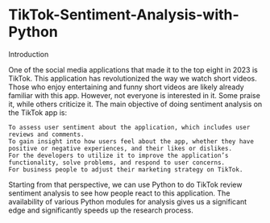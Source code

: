 # TikTok-Sentiment-Analysis-with-Python

Introduction

One of the social media applications that made it to the top eight in 2023 is TikTok. This application has revolutionized the way we watch short videos. Those who enjoy entertaining and funny short videos are likely already familiar with this app. However, not everyone is interested in it. Some praise it, while others criticize it. The main objective of doing sentiment analysis on the TikTok app is:

    To assess user sentiment about the application, which includes user reviews and comments.
    To gain insight into how users feel about the app, whether they have positive or negative experiences, and their likes or dislikes.
    For the developers to utilize it to improve the application’s functionality, solve problems, and respond to user concerns.
    For business people to adjust their marketing strategy on TikTok.

Starting from that perspective, we can use Python to do TikTok review sentiment analysis to see how people react to this application. The availability of various Python modules for analysis gives us a significant edge and significantly speeds up the research process.

